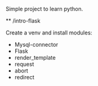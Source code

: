 Simple project to learn python.

** /intro-flask

Create a venv and install modules:
 
  - Mysql-connector
  - Flask
  - render_template
  - request
  - abort
  - redirect

